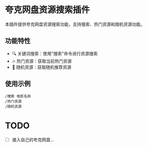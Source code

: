 # 夸克网盘资源搜索插件

本插件提供夸克网盘资源搜索功能，支持搜索、热门资源和随机资源功能。

## 功能特性
- 🔍 关键词搜索：使用"搜索"命令进行资源搜索
- 🔥 热门资源：获取当前热门资源
- 🎲 随机资源：获取随机推荐资源

## 使用示例
```
/搜索 电影名称
/热门资源
/随机资源
```

# TODO
- [ ] 接入自己的夸克网盘...

